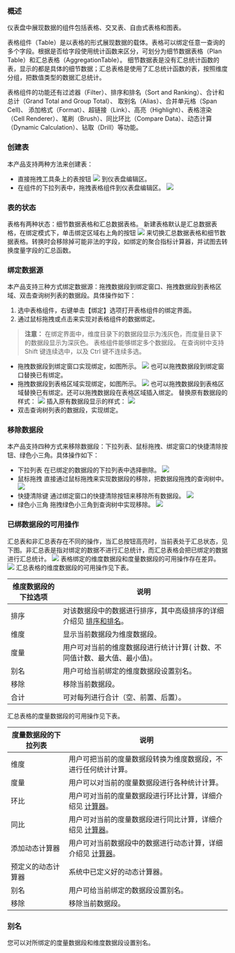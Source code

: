 ### 概述
仪表盘中展现数据的组件包括表格、交叉表、自由式表格和图表。

表格组件（Table）是以表格的形式展现数据的载体。表格可以绑定任意一查询的多个字段。根据是否给字段使用统计函数来区分，可划分为细节数据表格（Plan Table）和汇总表格（AggregationTable）。
细节数据表是没有汇总统计函数的表，显示的都是具体的细节数据；汇总表格是使用了汇总统计函数的表，按照维度分组，把数值类型的数据汇总统计。

表格组件的功能还有过滤器（Filter）、排序和排名（Sort and Ranking）、合计和总计（Grand Total and Group Total）、 取别名（Alias）、合并单元格（Span Cell)、 添加格式（Format）、超链接（Link）、高亮（Highlight）、表格渲染（Cell Renderer）、笔刷（Brush）、同比环比（Compare Data）、动态计算（Dynamic Calculation）、钻取（Drill）等功能。

### 创建表
本产品支持两种方法来创建表：
* 直接拖拽工具条上的表按钮 <img src="//mc.qcloudimg.com/static/img/bc40f91154e0f25dd256877a9b559535/image.png" style="margin:0;"> 到仪表盘编辑区。
* 在组件的下拉列表中，拖拽表格组件到仪表盘编辑区。
![](https://mc.qcloudimg.com/static/img/cc86bf94817061d3660d55192e01be03/image.png)

### 表的状态
表格有两种状态：细节数据表格和汇总数据表格。
新建表格默认是汇总数据表格，在绑定模式下，单击绑定区域右上角的按钮 <img src="//mc.qcloudimg.com/static/img/c0bb196ef342663e4c2e328cf2942e1d/image.png" style="margin:0;"> 来切换汇总数据表格和细节数据表格。转换时会移除掉可能非法的字段，如绑定的聚合指标计算器，并试图去转换度量字段的汇总函数。

### 绑定数据源
本产品支持三种方式绑定数据源：拖拽数据段到绑定窗口、拖拽数据段到表格区域、双击查询树列表的数据段。具体操作如下：

1. 选中表格组件，右键单击【绑定】选项打开表格组件的绑定界面。
2. 通过鼠标拖拽或点击来实现对表格组件的数据绑定。
>**注意：**
在绑定界面中，维度目录下的数据段显示为浅灰色，而度量目录下的数据段显示为深灰色。
表格组件能够绑定多个数据段。
在查询树中支持 Shift 键连续选中，以及 Ctrl 键不连续多选。


- 拖拽数据段到绑定窗口实现绑定，如图所示。
![](https://mc.qcloudimg.com/static/img/d419a20bf0763e86b8fd4d350bf3b60e/image.png)
也可以拖拽数据段到绑定窗口替换已有绑定。
- 拖拽数据段到表格区域实现绑定，如图所示。
![](https://mc.qcloudimg.com/static/img/81621c097a3b256d1e288541d607f499/image.png)
也可以拖拽数据段到表格区域替换已有绑定。还可以拖拽数据段在表格区域插入绑定。
替换原有数据段的样式：
![](https://mc.qcloudimg.com/static/img/d7a0ad045670640dd7d5082b8e1e7bc3/image.png)
插入原有数据段显示的样式：
![](https://mc.qcloudimg.com/static/img/3b91f35ec09db5b608b973536eb5a93e/image.png)
- 双击查询树列表的数据段，实现绑定。

### 移除数据段
本产品支持四种方式来移除数据段：下拉列表、鼠标拖拽、绑定窗口的快捷清除按钮、绿色小三角。具体操作如下：
- 下拉列表
在已绑定的数据段的下拉列表中选择删除。
![](https://mc.qcloudimg.com/static/img/80f1710446f89162fec5acd5ca7d7117/image.png)
- 鼠标拖拽
直接通过鼠标拖拽来实现数据段的移除，把数据段拖拽的查询树中。
![](https://mc.qcloudimg.com/static/img/6377339eacdfae6183b1e1bd9c30345b/image.png)
- 快捷清除键
通过绑定窗口的快捷清除按钮来移除所有数据段。
![](https://mc.qcloudimg.com/static/img/5e2a81dc6d53856abf2a92c2759fa989/image.png)
- 绿色小三角
拖拽绿色小三角到查询树中实现移除。
![](https://mc.qcloudimg.com/static/img/34128b8a3d846089a2626b45c764db55/image.png)

### 已绑数据段的可用操作
汇总表和非汇总表存在不同的操作，当汇总按钮高亮时，当前表处于汇总状态，见下图。非汇总表是指对绑定的数据不进行汇总统计，而汇总表格会把已绑定的数据进行汇总统计。
![](https://mc.qcloudimg.com/static/img/cb43b024d121df78197ab1dc8cd37adb/image.png)
表格绑定的维度数据段和度量数据段的可用操作存在差异。
![](https://mc.qcloudimg.com/static/img/98f977f33c189a54738a2776b8ead30d/image.png)
汇总表格的维度数据段的可用操作见下表。
<style>
table th:first-of-type(1) {
    width: 60px;
}
</style>

| 维度数据段的下拉选项 | 说明 | 
|---------|---------|
| 排序 | 对该数据段中的数据进行排序，其中高级排序的详细介绍见 [排序和排名]()。 | 
|维度|显示当前数据段为维度数据段。|
|度量|用户可对当前的维度数据段进行统计计算( 计数、不同值计数、最大值、最小值)。|
|别名| 用户可给当前绑定的维度数据段设置别名。|
|移除|移除当前数据段。|
|合计|可对每列进行合计（空、前置、后置）。|
汇总表格的度量数据段的可用操作见下表。
<style>
table th:first-of-type(1) {
    width: 60px;
}
</style>

| 度量数据段的下拉列表 | 说明 |
|---------|---------|
|维度 | 用户可把当前的度量数据段转换为维度数据段，不进行任何统计计算。 | 
|度量|用户可以对当前的度量数据段进行各种统计计算。|
|环比|用户可对当前的度量数据段进行环比计算，详细介绍见 [计算器]()。|
|同比|用户可对当前的度量数据段进行同比计算，详细介绍见 [计算器]()。|
|添加动态计算器|用户可对当前数据段中的数据进行动态计算，详细介绍见 [计算器]()。|
|预定义的动态计算器|系统中已定义好的动态计算器。|
|别名|用户可给当前绑定的数据段设置别名。|
|移除|移除当前数据段。|
### 别名
您可以对所绑定的度量数据段和维度数据段设置别名。

